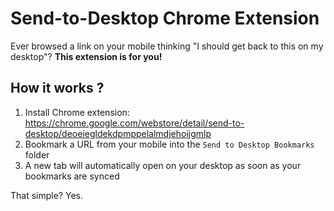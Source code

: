 Send-to-Desktop Chrome Extension
================================

Ever browsed a link on your mobile thinking "I should get back to this on my desktop"? **This extension is for you!**

## How it works ?

1. Install Chrome extension: https://chrome.google.com/webstore/detail/send-to-desktop/deoeiegldekdpmppelalmdjehoijgmlp
2. Bookmark a URL from your mobile into the `Send to Desktop Bookmarks` folder
3. A new tab will automatically open on your desktop as soon as your bookmarks are synced

That simple? Yes.

